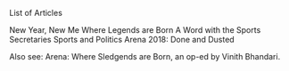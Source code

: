 
List of Articles



New Year, New Me
Where Legends are Born
A Word with the Sports Secretaries
Sports and Politics
Arena 2018: Done and Dusted



Also see: Arena: Where Sledgends are Born, an op-ed by Vinith Bhandari.

